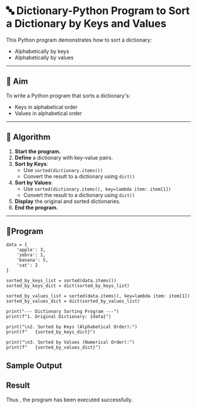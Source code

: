 # 🔤 Dictionary-Python Program to Sort a Dictionary by Keys and Values

This Python program demonstrates how to sort a dictionary:
- Alphabetically by keys
- Alphabetically by values

---

## 🎯 Aim

To write a Python program that sorts a dictionary's:
- Keys in alphabetical order
- Values in alphabetical order

---

## 🧠 Algorithm

1. **Start the program.**
2. **Define** a dictionary with key-value pairs.
3. **Sort by Keys**:
   - Use `sorted(dictionary.items())`
   - Convert the result to a dictionary using `dict()`
4. **Sort by Values**:
   - Use `sorted(dictionary.items(), key=lambda item: item[1])`
   - Convert the result to a dictionary using `dict()`
5. **Display** the original and sorted dictionaries.
6. **End the program.**

---

## 🧪Program
~~~
data = {
    'apple': 3,
    'zebra': 1,
    'banana': 5,
    'cat': 2
}

sorted_by_keys_list = sorted(data.items())
sorted_by_keys_dict = dict(sorted_by_keys_list)

sorted_by_values_list = sorted(data.items(), key=lambda item: item[1])
sorted_by_values_dict = dict(sorted_by_values_list)

print("--- Dictionary Sorting Program ---")
print(f"1. Original Dictionary: {data}")

print("\n2. Sorted by Keys (Alphabetical Order):")
print(f"   {sorted_by_keys_dict}")

print("\n3. Sorted by Values (Numerical Order):")
print(f"   {sorted_by_values_dict}")
~~~

## Sample Output

## Result
Thus , the program has been executed successfully.
